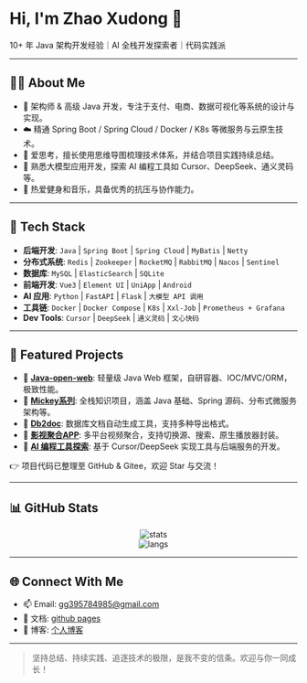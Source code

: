 <h1>Hi, I'm Zhao Xudong 👋</h1>

<p>
10+ 年 Java 架构开发经验｜AI 全栈开发探索者｜代码实践派
</p>

---

## 👨‍💻 About Me

- 🔧 架构师 & 高级 Java 开发，专注于支付、电商、数据可视化等系统的设计与实现。
- ☁️ 精通 Spring Boot / Spring Cloud / Docker / K8s 等微服务与云原生技术。
- 🧠 爱思考，擅长使用思维导图梳理技术体系，并结合项目实践持续总结。
- 🧩 熟悉大模型应用开发，探索 AI 编程工具如 Cursor、DeepSeek、通义灵码等。
- 🎵 热爱健身和音乐，具备优秀的抗压与协作能力。

---

## 🚀 Tech Stack

- **后端开发**: `Java` | `Spring Boot` | `Spring Cloud` | `MyBatis` | `Netty`
- **分布式系统**: `Redis` | `Zookeeper` | `RocketMQ` | `RabbitMQ` | `Nacos` | `Sentinel`
- **数据库**: `MySQL` | `ElasticSearch` | `SQLite`
- **前端开发**: `Vue3` | `Element UI` | `UniApp` | `Android`
- **AI 应用**: `Python` | `FastAPI` | `Flask` | `大模型 API 调用`
- **工具链**: `Docker` | `Docker Compose` | `K8s` | `Xxl-Job` | `Prometheus + Grafana`
- **Dev Tools**: `Cursor` | `DeepSeek` | `通义灵码` | `文心快码`

---

## 📌 Featured Projects

- 🔹 **[Java-open-web](#)**: 轻量级 Java Web 框架，自研容器、IOC/MVC/ORM，极致性能。
- 🔹 **[Mickey系列](#)**: 全栈知识项目，涵盖 Java 基础、Spring 源码、分布式微服务架构等。
- 🔹 **[Db2doc](#)**: 数据库文档自动生成工具，支持多种导出格式。
- 🔹 **[影视聚合APP](#)**: 多平台视频聚合，支持切换源、搜索、原生播放器封装。
- 🔹 **[AI 编程工具探索](#)**: 基于 Cursor/DeepSeek 实现工具与后端服务的开发。

👉 项目代码已整理至 GitHub & Gitee，欢迎 Star 与交流！

---

## 📊 GitHub Stats

<p align="center">
  <img src="https://github-readme-stats.vercel.app/api?username=395784985&show_icons=true&theme=radical" alt="stats" />
  <br/>
  <img src="https://github-readme-stats.vercel.app/api/top-langs/?username=395784985&layout=compact&theme=radical" alt="langs" />
</p>

---

## 🌐 Connect With Me

- 📫 Email: gg395784985@gmail.com
- 🧠 文档: [github pages](https://395784985.github.io/)
- 📘 博客: [个人博客](https://blog.hb114.eu.org/)

---

> 坚持总结、持续实践、追逐技术的极限，是我不变的信条。欢迎与你一同成长！
